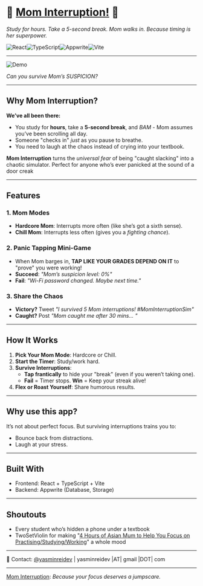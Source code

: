 # 🚨 [Mom Interruption!](https://mom-interruption.vercel.app) 🍝
*Study for hours. Take a 5-second break. Mom walks in. Because timing is her superpower.*  

![React](https://img.shields.io/badge/React-20232A?style=flat&logo=react&logoColor=white)![TypeScript](https://img.shields.io/badge/TypeScript-3178C6?style=flat&logo=typescript&logoColor=white)![Appwrite](https://img.shields.io/badge/Appwrite-F02E65?style=flat&logo=appwrite&logoColor=white)![Vite](https://img.shields.io/badge/Vite-646CFF?style=flat&logo=Vite&logoColor=white)

---

![Demo](https://i.giphy.com/IdT9VcpfZFxhoMb7wH.webp)

*Can you survive Mom’s SUSPICION?*  

---

## Why Mom Interruption?  
**We’ve all been there:**
- You study for **hours**, take a **5-second break**, and *BAM* - Mom assumes you’ve been scrolling all day.  
- Someone "checks in" *just* as you pause to breathe.  
- You need to laugh at the chaos instead of crying into your textbook.
 
**Mom Interruption** turns the *universal fear* of being "caught slacking" into a chaotic simulator. Perfect for anyone who’s ever panicked at the sound of a door creak

---

## Features  
### 1️. **Mom Modes**  
- **Hardcore Mom**: Interrupts more often (like she’s got a sixth sense).  
- **Chill Mom**: Interrupts less often (gives you a *fighting chance*).

### 2️. **Panic Tapping Mini-Game**  
- When Mom barges in, **TAP LIKE YOUR GRADES DEPEND ON IT** to "prove" you were working!  
- **Succeed**: *"Mom’s suspicion level: 0%"*  
- **Fail**: *"Wi-Fi password changed. Maybe next time."*

### 3. **Share the Chaos**
- **Victory?** Tweet *"I survived 5 Mom interruptions! #MomInterruptionSim"*  
- **Caught?** Post *"Mom caught me after 30 mins… "*   

---

## How It Works  
1. **Pick Your Mom Mode**: Hardcore or Chill.  
2. **Start the Timer**: Study/work hard.  
3. **Survive Interruptions**:  
   - **Tap frantically** to hide your "break" (even if you weren’t taking one).  
   - **Fail** = Timer stops. **Win** = Keep your streak alive!  
4. **Flex or Roast Yourself**: Share humorous results.
  
---

## Why use this app?
It’s not about perfect focus. But surviving interruptions trains you to:  
- Bounce back from distractions.  
- Laugh at your stress.  

---

## Built With
- Frontend: React + TypeScript + Vite
- Backend: Appwrite (Database, Storage)

---

## Shoutouts
- Every student who’s hidden a phone under a textbook
- TwoSetViolin for making "[4 Hours of Asian Mum to Help You Focus on Practising/Studying/Working](https://www.youtube.com/watch?v=3RGEo2Kohb8)" a whole mood

---

📩 Contact: [@yasminreidev](twitter.com/yasminreidev) | yasminreidev |AT| gmail |DOT| com

---

[Mom Interruption](https://mom-interruption.vercel.app): _Because your focus deserves a jumpscare._

